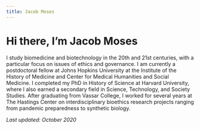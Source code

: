 ```yaml
---
title: Jacob Moses
---
```

# Hi there, I’m Jacob Moses
I study biomedicine and biotechnology in the 20th and 21st centuries, with a particular focus on issues of ethics and governance. I am currently a postdoctoral fellow at Johns Hopkins University at the Institute of the History of Medicine and Center for Medical Humanities and Social Medicine. I completed my PhD in History of Science at Harvard University, where I also earned a secondary field in Science, Technology, and Society Studies. After graduating from Vassar College, I worked for several years at The Hastings Center on interdisciplinary bioethics research projects ranging from pandemic preparedness to synthetic biology.

_Last updated: October 2020_